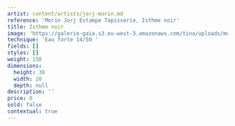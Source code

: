 ```yaml
---
artist: content/artists/jorj-morin.md
reference: 'Morin Jorj Estampe Tapisserie, Isthme noir'
title: Isthme noir
image: 'https://galerie-gaia.s3.eu-west-3.amazonaws.com/tina/uploads/morin-jorj-estampe-tapisserie/GALERIE GAIA.J.MORIN.ISTHME NOIR.29x19.jpg'
technique: 'Eau forte 14/50 '
fields: []
styles: []
weight: 150
dimensions:
  height: 30
  width: 20
  depth: null
description: ''
price: 0
sold: false
contextual: true
---
```


